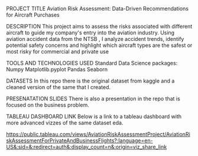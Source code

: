 PROJECT TITLE
Aviation Risk Assessment: Data-Driven Recommendations for Aircraft Purchases

DESCRIPTION
This project aims to assess the risks associated with different aircraft to guide my company's entry into the aviation industry. Using aviation accident data from the NTSB , I analyze accident trends, identify potential safety concerns and highlight which aircraft types are the safest or most risky for commercial and private use

TOOLS AND TECHNOLOGIES USED
Standard Data Science packages:
Numpy
Matplotlib.pyplot
Pandas
Seaborn

DATASETS
In this repo there is the original dataset from kaggle and a cleaned version of the same that I created.

PRESENATATION SLIDES
There is also a presentation in the repo that is focused on the business problem.

TABLEAU DASHBOARD LINK
Below is a link to a tableau dashboard with more advanced vizzes of the same dataset eda.

https://public.tableau.com/views/AviationRiskAssessmentProject/AviationRiskAssessmentForPrivateAndBusinessFlights?:language=en-US&:sid=&:redirect=auth&:display_count=n&:origin=viz_share_link

